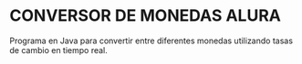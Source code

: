 # CONVERSOR DE MONEDAS ALURA

Programa en Java para convertir entre diferentes monedas utilizando tasas de cambio en tiempo real.

